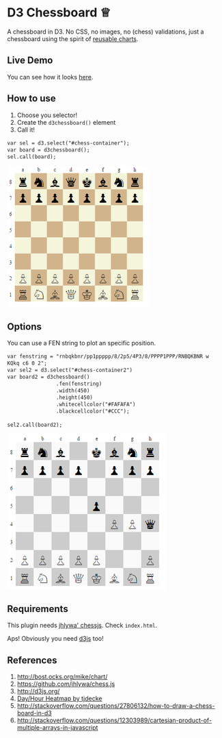 # D3 Chessboard ♕

A chessboard in D3. No CSS, no images, no (chess) validations, just a chessboard 
using the spirit of [reusable charts](http://bost.ocks.org/mike/chart/).

## Live Demo

You can see how it looks [here](https://rawgit.com/jbkunst/vizs/master/d3-chessboard/index.html).

## How to use

1. Choose you selector!
2. Create the `d3chessboard()` element
3. Call it!

```
var sel = d3.select("#chess-container");
var board = d3chessboard();
sel.call(board);
```

![](images/screenshot_1.png)

## Options

You can use a FEN string to plot an specific position.
```
var fenstring = "rnbqkbnr/pp1ppppp/8/2p5/4P3/8/PPPP1PPP/RNBQKBNR w KQkq c6 0 2";
var sel2 = d3.select("#chess-container2")
var board2 = d3chessboard()
				.fen(fenstring)
				.width(450)
				.height(450)
				.whitecellcolor("#FAFAFA")
				.blackcellcolor("#CCC");

sel2.call(board2);
```
![](images/screenshot_2.png)

## Requirements

This plugin needs [jhlywa' chessjs](https://github.com/jhlywa/chess.js). Check `index.html`.

Aps! Obviously you need [d3js](http://d3js.org/) too!

## References

1. http://bost.ocks.org/mike/chart/
2. https://github.com/jhlywa/chess.js
3. http://d3js.org/
4. [Day/Hour Heatmap by tjdecke](http://bl.ocks.org/tjdecke/5558084)
5. http://stackoverflow.com/questions/27806132/how-to-draw-a-chess-board-in-d3
6. http://stackoverflow.com/questions/12303989/cartesian-product-of-multiple-arrays-in-javascript